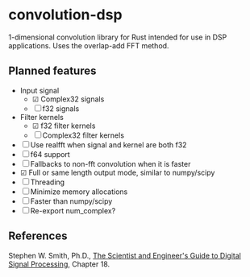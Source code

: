 # convolution-dsp

1-dimensional convolution library for Rust intended for use in DSP
applications. Uses the overlap-add FFT method.

## Planned features
- Input signal
    - ☑ Complex32 signals
    - ☐ f32 signals
- Filter kernels
    - ☑ f32 filter kernels
    - ☐ Complex32 filter kernels
- ☐ Use realfft when signal and kernel are both f32
- ☐ f64 support
- ☐ Fallbacks to non-fft convolution when it is faster
- ☑ Full or same length output mode, similar to numpy/scipy
- ☐ Threading
- ☐ Minimize memory allocations
- ☐ Faster than numpy/scipy
- ☐ Re-export num\_complex?

## References
Stephen W. Smith, Ph.D., [The Scientist and Engineer's Guide to Digital Signal Processing](https://www.analog.com/media/en/technical-documentation/dsp-book/dsp_book_Ch18.pdf), Chapter 18.
